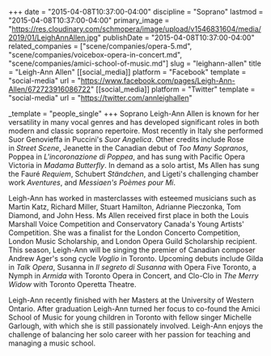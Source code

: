 +++
date = "2015-04-08T10:37:00-04:00"
discipline = "Soprano"
lastmod = "2015-04-08T10:37:00-04:00"
primary_image = "https://res.cloudinary.com/schmopera/image/upload/v1546831604/media/2019/01/LeighAnnAllen.jpg"
publishDate = "2015-04-08T10:37:00-04:00"
related_companies = ["scene/companies/opera-5.md", "scene/companies/voicebox-opera-in-concert.md", "scene/companies/amici-school-of-music.md"]
slug = "leighann-allen"
title = "Leigh-Ann Allen"
[[social_media]]
platform = "Facebook"
template = "social-media"
url = "https://www.facebook.com/pages/Leigh-Ann-Allen/672723916086722"
[[social_media]]
platform = "Twitter"
template = "social-media"
url = "https://twitter.com/annleighallen"

_template = "people_single"
+++
Soprano Leigh-Ann Allen is known for her versatility in many vocal genres and has developed significant roles in both modern and classic soprano repertoire. Most recently in Italy she performed Suor Genovieffa in Puccini's _Suor Angelica_. Other credits include Rose in _Street Scene_, Jeanette in the Canadian debut of _Too Many Sopranos_, Poppea in _L'incoronazione di Poppea_, and has sung with Pacific Opera Victoria in _Madama Butterfly_. In demand as a solo artist, Ms Allen has sung the Fauré _Requiem_, Schubert _Ständchen_, and Ligeti's challenging chamber work _Aventures_, and _Messiaen's Poèmes pour Mi_.

Leigh-Ann has worked in masterclasses with esteemed musicians such as Martin Katz, Richard Miller, Stuart Hamilton, Adrianne Pieczonka, Tom Diamond, and John Hess. Ms Allen received first place in both the Louis Marshall Voice Competition and Conservatory Canada's Young Artists' Competition. She was a finalist for the London Concerto Competition, London Music Scholarship, and London Opera Guild Scholarship recipient. This season, Leigh-Ann will be singing the premier of Canadian composer Andrew Ager's song cycle _Voglio_ in Toronto. Upcoming debuts include Gilda in _Talk Opera_, Susanna in _Il segreto di Susanna_ with Opera Five Toronto, a Nymph in _Armida_ with Toronto Opera in Concert, and Clo-Clo in _The Merry Widow_ with Toronto Operetta Theatre.

Leigh-Ann recently finished with her Masters at the University of Western Ontario. After graduation Leigh-Ann turned her focus to co-found the Amici School of Music for young children in Toronto with fellow singer Michelle Garlough, with which she is still passionately involved. Leigh-Ann enjoys the challenge of balancing her solo career with her passion for teaching and managing a music school.